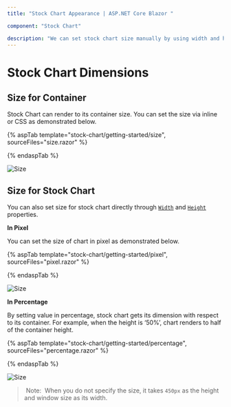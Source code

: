```yaml
---
title: "Stock Chart Appearance | ASP.NET Core Blazor "

component: "Stock Chart"

description: "We can set stock chart size manually by using width and height properties. We can set percentage or pixel size values to the stock chart."
---
```


# Stock Chart Dimensions

## Size for Container

Stock Chart can render to its container size. You can set the size via inline or CSS as demonstrated below.

{% aspTab template="stock-chart/getting-started/size", sourceFiles="size.razor" %}

{% endaspTab %}

![Size](images/size/size.png)

## Size for Stock Chart

You can also set size for stock chart directly through [`Width`](https://help.syncfusion.com/cr/blazor/Syncfusion.Blazor.Charts.StockChartModel.html#Syncfusion_Blazor_Charts_StockChartModel_Width) and
[`Height`](https://help.syncfusion.com/cr/blazor/Syncfusion.Blazor.Charts.StockChartModel.html#Syncfusion_Blazor_Charts_StockChartModel_Height) properties.

<!-- markdownlint-disable MD036 -->
**In Pixel**
<!-- markdownlint-disable MD036 -->

You can set the size of chart in pixel as demonstrated below.

{% aspTab template="stock-chart/getting-started/pixel", sourceFiles="pixel.razor" %}

{% endaspTab %}

![Size](images/size/size-pixel.png)

**In Percentage**

By setting value in percentage, stock chart gets its dimension with respect to its container. For example,
when the height is ‘50%’, chart renders to half of the container height.

{% aspTab template="stock-chart/getting-started/percentage", sourceFiles="percentage.razor" %}

{% endaspTab %}

![Size](images/size/size-percentage.png)

> Note:  When you do not specify the size, it takes `450px` as the height and window size as its width.